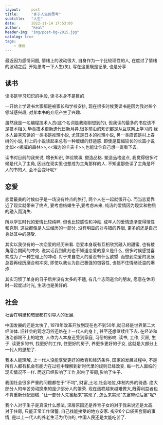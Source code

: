 ```yaml
---
layout:     post
title:      "关于人生的思考"
subtitle:   "人生"
date:       2022-11-14 17:53:00
author:     "Keal"
header-img: "img/post-bg-2015.jpg"
catalog: true
tags:
    - 漫谈
---
```


最近因为感情问题, 情绪上的波动很大, 自身作为一个比较理性的人, 在度过了情绪的波动之后, 开始思考一下人生(笑), 写在这里既是记录, 也是分享

## 读书

读书是学习知识的手段, 读书本身不是目的.

一开始上学读书大家都是被家长和学校安排, 现在很多时候我读书是因为我对某个领域感兴趣, 对某本书的介绍产生了兴趣.

虽然我是一名编程技术人员(这个名词是我刚刚想到的), 但我读的最多的书应该不是技术相关,毕竟技术更新迭代日新月异,很多前沿的知识都是从互联网上学习的.我本人最喜欢读的一类书是推理小说, 尤其是日本的推理小说, 另一类应该是村上春树的小说, 村上的小说读起来总有一种缓缓的舒适感. 即使是篇幅较长的长篇小说比如<<挪威的森林>>,<<海边的卡夫卡>>,也能让你自己想一直看下去.

读书对目前的我来说, 增长知识, 体验故事, 塑造品格. 塑造品格这点, 我觉得很多时候是代入了主角, 因此在现实里也想成为主角那样的人. 不知道那些读了主角是坏人的书的人, 会不会变坏呢?

## 恋爱

恋爱最美的时候似乎是一场没有终点的旅行, 两个人在一起就很开心. 而当恋爱靠近了现实就带来了终点, 要考虑结婚生子,要考虑未来, 纯洁的爱情因为现实和物质的融入而消失.

所以学生时代的爱情比较纯粹, 但也比较感性和冲动. 成年人的爱情逐渐变得理性和克制. 这些都像是人生经历的一部分, 没有明显的对与错的界限, 更多的还是自己身处其中的感受.

其实以我仅有的一次恋爱的经历来看. 恋爱本身既有互相欣赏融入的甜蜜, 也有棱角磨合期间的冲突.  说实话我到此刻也不知道恋爱的意义是什么, 很多时候感觉喜欢成为了一种生理上的冲动. 对于来自恋人的爱没有什么欲望.  而想到恋爱的发展总要再经历磨合和冲突, 即使以我认为自己极强的包容性, 也挡不住情绪泛滥的爆炸.

其实习惯了单身的日子后并没有太多的不适, 有几个志同道合的朋友, 愿意在休闲时一起度过时光, 生活也是美好的.

## 社会

社会在明里和暗里都在引导人的发展. 

中国发展的还是太快了, 1978年改革开放到现在也不到50年,就已经是世界第二大经济体. 旧社会的观念习俗还烙在上一代人的身上, 甚至还想继续传下去. 在经济和法治都跟不上的地方, 人作为人本身还受到家庭, 习俗的影响. 读书, 工作, 买房, 生子. 读更多的书, 找更好的工作, 住更好的房子, 养更多更好的子女, 这就是大部分上一代人的思想了.

我本人能理解, 上一代人没能享受更好的教育和经济条件, 国家的发展过程中, 不是所有人都有机会有能力在过程中理解到新时代里的规则已经改变. 每一代人面临的现实情况不一样. 而这已经影响了工作,影响了买房,影响了生子.

我国社会很多严重的问题都在于"不均", 财富,土地,社会地位,体制内外的待遇. 绝大部分人的辛苦劳动换来的是少部分人的繁荣. 现在蛋糕越来越难做大,既得利益者也不肯重新分配蛋糕. "让一部分人先富起来"实现了, 怎么来实现"先富带动后富"呢?

我个人对于生子是真没什么想法, 深层原因还是养育子女的对于我来说还是太高. 对于住房, 只能正常工作储蓄, 自己找能接受的地方安家. 掏空6个口袋买套房的事情, 是以上一代人的养老生活为代价的, 中国人民还是太能吃苦了.

